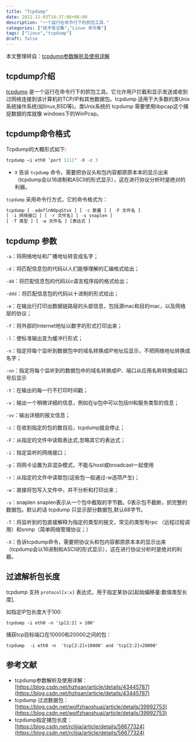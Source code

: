 ```yaml
---
title: "Tcpdump"
date: 2021-11-03T14:37:08+08:00
description: "一个运行在命令行下的抓包工具."
categories: ["技术笔记集","Linux 命令集"]
tags: ["linux","tcpdump"]
draft: false
---
```


本文整理转自：[tcpdump参数解析及使用详解](https://blog.csdn.net/hzhsan/article/details/43445787)

## **tcpdump介绍**

[tcpdump](http://en.wikipedia.org/wiki/Tcpdump) 是一个运行在命令行下的抓包工具。它允许用户拦截和显示发送或收到过网络连接到该计算机的TCP/IP和其他数据包。tcpdump 适用于大多数的类Unix系统操作系统(如linux,BSD等)。类Unix系统的 tcpdump 需要使用libpcap这个捕捉数据的库就像 windows下的WinPcap。

## tcpdump命令格式

Tcpdump的大概形式如下:

```jsx
tcpdump –i eth0 ’port 1111‘ -X -c 3
```

- `X` 告诉 `tcpdump` 命令，需要把协议头和包内容都原原本本的显示出来（tcpdump会以16进制和ASCII的形式显示），这在进行协议分析时是绝对的利器。

`tcpdump` 采用命令行方式，它的命令格式为：

```jsx
tcpdump [ -adeflnNOpqStvx ] [ -c 数量 ] [ -F 文件名 ]
[ -i 网络接口 ] [ -r 文件名] [ -s snaplen ]
[ -T 类型 ] [ -w 文件名 ] [表达式 ]
```

## tcpdump 参数

`-a`：将网络地址和广播地址转变成名字；

`-d`：将匹配信息包的代码以人们能够理解的汇编格式给出；

`-dd`：将匹配信息包的代码以c语言程序段的格式给出；

`-ddd`：将匹配信息包的代码以十进制的形式给出；

`-e`：在输出行打印出数据链路层的头部信息，包括源mac和目的mac，以及网络层的协议；

`-f`：将外部的Internet地址以数字的形式打印出来；

`-l`：使标准输出变为缓冲行形式；

`-n`：指定将每个监听到数据包中的域名转换成IP地址后显示，不把网络地址转换成名字；

`-nn`：指定将每个监听到的数据包中的域名转换成IP、端口从应用名称转换成端口号后显示

`-t`：在输出的每一行不打印时间戳；

`-v`：输出一个稍微详细的信息，例如在ip包中可以包括ttl和服务类型的信息；

`-vv`：输出详细的报文信息；

`-c`：在收到指定的包的数目后，tcpdump就会停止；

`-F`：从指定的文件中读取表达式,忽略其它的表达式；

`-i`：指定监听的网络接口；

`-p`：将网卡设置为非混杂模式，不能与host或broadcast一起使用

`-r`：从指定的文件中读取包(这些包一般通过-w选项产生)；

`-w`：直接将包写入文件中，并不分析和打印出来；

`-s`：snaplen snaplen表示从一个包中截取的字节数。0表示包不截断，抓完整的数据包。默认的话 tcpdump 只显示部分数据包,默认68字节。

`-T`：将监听到的包直接解释为指定的类型的报文，常见的类型有rpc （远程过程调用）和snmp（简单网络管理协议；）

`-X`：告诉tcpdump命令，需要把协议头和包内容都原原本本的显示出来（tcpdump会以16进制和ASCII的形式显示），这在进行协议分析时是绝对的利器。

## 过滤解析包长度

tcpdump 支持 `protocol[x:x]` 表达式，用于指定某协议[起始偏移量:数值类型长度],

如指定IP包长度大于100:

`tcpdump -i eth0 -n 'ip[2:2] > 100'` 

捕获tcp目标端口在10000和20000之间的包：

`tcpdump  -i eth0 -n  'tcp[2:2]>10000' and 'tcp[2:2]<20000'`

## 参考文献

- tcpdump参数解析及使用详解：[https://blog.csdn.net/hzhsan/article/details/43445787](https://blog.csdn.net/hzhsan/article/details/43445787)
- tcpdump 过滤数据包：[https://blog.csdn.net/wolfzhaoshuai/article/details/39992753](https://blog.csdn.net/wolfzhaoshuai/article/details/39992753)
- tcpdump指定捕包长度：[https://blog.csdn.net/rclijia/article/details/56677324](https://blog.csdn.net/rclijia/article/details/56677324)
